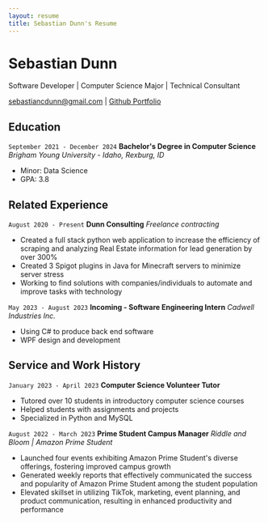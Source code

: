 ```yaml
---
layout: resume
title: Sebastian Dunn's Resume
---
```



# Sebastian Dunn
Software Developer | Computer Science Major | Technical Consultant

<div id="webaddress">
<a href="sebastiancdunn@gmail.com">sebastiancdunn@gmail.com</a>
| <a href="github.com/axolmain">Github Portfolio</a>
</div>

<!-- https://www.monique.tech/the-art-of-markdown -->


## Education

`September 2021 - December 2024`
__Bachelor's Degree in Computer Science__
_Brigham Young University - Idaho, Rexburg, ID_

- Minor: Data Science
- GPA: 3.8


## Related Experience

`August 2020 - Present`
__Dunn Consulting__
_Freelance contracting_
- Created a full stack python web application to increase the efficiency of scraping and analyzing Real Estate information for lead generation by over 300%
- Created 3 Spigot plugins in Java for Minecraft servers to minimize server stress
- Working to find solutions with companies/individuals to automate and improve tasks
with technology

`May 2023 - August 2023`
__Incoming - Software Engineering Intern__
_Cadwell Industries Inc._
- Using C# to produce back end software 
- WPF design and development


## Service and Work History

`January 2023 - April 2023`
__Computer Science Volunteer Tutor__
- Tutored over 10 students in introductory computer science courses
- Helped students with assignments and projects
- Specialized in Python and MySQL

`August 2022 - March 2023`
__Prime Student Campus Manager__
_Riddle and Bloom | Amazon Prime Student_
- Launched four events exhibiting Amazon Prime Student's diverse offerings, fostering improved campus growth
- Generated weekly reports that effectively communicated the success and popularity of Amazon Prime Student among the student population
- Elevated skillset in utilizing TikTok, marketing, event planning, and product communication, resulting in enhanced productivity and performance





<!-- ### Footer

Last updated: May 2013 -->